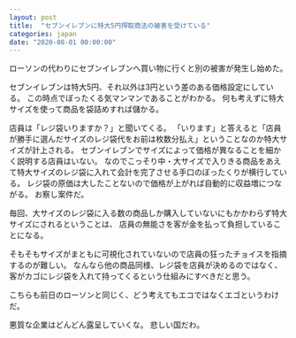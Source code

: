 ```yaml
---
layout: post
title:  "セブンイレブンに特大5円搾取商法の被害を受けている"
categories: japan
date: "2020-08-01 00:00:00"
---
```


ローソンの代わりにセブンイレブンへ買い物に行くと別の被害が発生し始めた。

セブンイレブンは特大5円、それ以外は3円という差のある価格設定にしている。
この時点でぼったくる気マンマンであることがわかる。
何も考えずに特大サイズを使って商品を袋詰めすれば儲かる。

店員は「レジ袋いりますか？」と聞いてくる。
「いります」と答えると「店員が勝手に選んだサイズのレジ袋代をお前は枚数分払え」ということなのか特大サイズが計上される。
セブンイレブンでサイズによって価格が異なることを細かく説明する店員はいない。
なのでこっそり中・大サイズで入りきる商品をあえて特大サイズのレジ袋に入れて会計を完了させる手口のぼったくりが横行している。
レジ袋の原価は大したことないので価格が上がれば自動的に収益増につながる。
お察し案件だ。

毎回、大サイズのレジ袋に入る数の商品しか購入していないにもかかわらず特大サイズにされるということは、
店員の無能さを客が金を払って負担していることになる。

そもそもサイズがまともに可視化されていないので店員の狂ったチョイスを指摘するのが難しい。
なんなら他の商品同様、レジ袋を店員が決めるのではなく、客がカゴにレジ袋を入れて持ってくるという仕組みにすべきだと思う。

こちらも前日のローソンと同じく、どう考えてもエコではなくエゴというわけだ。

悪質な企業はどんどん露呈していくな。
悲しい国だわ。
